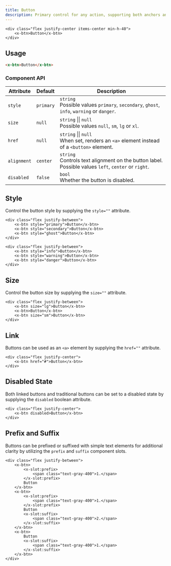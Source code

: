 ```yaml
---
title: Button
description: Primary control for any action, supporting both anchors and buttons.
---
```


```blade-component-preview
<div class="flex justify-center items-center min-h-40">
    <x-btn>Button</x-btn>
</div>
```

## Usage

```html
<x-btn>Button</x-btn>
```

### Component API

| Attribute   | Default   | Description                                                                                           |
| ----------- | --------- | ----------------------------------------------------------------------------------------------------- |
| `style`     | `primary` | `string`<br>Possible values `primary`, `secondary`, `ghost`, `info`, `warning` or `danger`.           |
| `size`      | `null`    | `string` &#124;&#124; `null`<br>Possible values `null`, `sm`, `lg` or `xl`.                           |
| `href`      | `null`    | `string` &#124;&#124; `null`<br>When set, renders an `<a>` element instead of a `<button>` element.   |
| `alignment` | `center`  | `string`<br>Controls text alignment on the button label. Possible values `left`, `center` or `right`. |
| `disabled`  | `false`   | `bool`<br>Whether the button is disabled.                                                             |

## Style

Control the button style by supplying the `style=""` attribute.

```blade-component-code
<div class="flex justify-between">
    <x-btn style="primary">Button</x-btn>
    <x-btn style="secondary">Button</x-btn>
    <x-btn style="ghost">Button</x-btn>
</div>
```

```blade-component-code
<div class="flex justify-between">
    <x-btn style="info">Button</x-btn>
    <x-btn style="warning">Button</x-btn>
    <x-btn style="danger">Button</x-btn>
</div>
```

## Size

Control the button size by supplying the `size=""` attribute.

```blade-component-code
<div class="flex justify-between">
    <x-btn size="lg">Button</x-btn>
    <x-btn>Button</x-btn>
    <x-btn size="sm">Button</x-btn>
</div>
```

## Link

Buttons can be used as an `<a>` element by supplying the `href=""` attribute.

```blade-component-code
<div class="flex justify-center">
    <x-btn href="#">Button</x-btn>
</div>
```

## Disabled State

Both linked buttons and traditional buttons can be set to a disabled state by supplying the `disabled` boolean attribute.

```blade-component-code
<div class="flex justify-center">
    <x-btn disabled>Button</x-btn>
</div>
```

## Prefix and Suffix

Buttons can be prefixed or suffixed with simple text elements for additional clarity by utilizing the `prefix` and `suffix` component slots.

```blade-component-code
<div class="flex justify-between">
    <x-btn>
        <x-slot:prefix>
            <span class="text-gray-400">1.</span>
        </x-slot:prefix>
        Button
    </x-btn>
    <x-btn>
        <x-slot:prefix>
            <span class="text-gray-400">1.</span>
        </x-slot:prefix>
        Button
        <x-slot:suffix>
            <span class="text-gray-400">2.</span>
        </x-slot:suffix>
    </x-btn>
    <x-btn>
        Button
        <x-slot:suffix>
            <span class="text-gray-400">1.</span>
        </x-slot:suffix>
    </x-btn>
</div>
```

